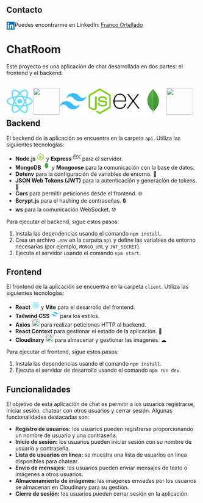 ## Contacto

Puedes encontrarme en LinkedIn:
[<img align="left" alt="LinkedIn" width="22px" src="https://github.com/devicons/devicon/blob/master/icons/linkedin/linkedin-original.svg" />](https://www.linkedin.com/in/franco-ortellado/)
[Franco Ortellado](https://www.linkedin.com/in/franco-ortellado/)


# ChatRoom

Este proyecto es una aplicación de chat desarrollada en dos partes: el frontend y el backend.

<br>

  <img align="left" width="70" height="70" src="https://github.com/devicons/devicon/blob/master/icons/react/react-original.svg">
 <img align="left" width="70" height="70" src="https://cdn.worldvectorlogo.com/logos/cloudinary-2.svg">
<img align="left" width="70" height="70" src="https://github.com/devicons/devicon/blob/master/icons/tailwindcss/tailwindcss-plain.svg">
<img align="left" width="70" height="70" src="https://github.com/devicons/devicon/blob/master/icons/nodejs/nodejs-original.svg">
<img align="left" width="70" height="70" src="https://github.com/devicons/devicon/blob/master/icons/express/express-original.svg">
<img align="left" width="70" height="70" src="https://github.com/devicons/devicon/blob/master/icons/mongodb/mongodb-original.svg">
<img align="left" width="70" height="70" src="https://www.vectorlogo.zone/logos/axios/axios-ar21.svg">


<br>
<br>
<br>

## Backend

El backend de la aplicación se encuentra en la carpeta `api`. Utiliza las siguientes tecnologías:

- **Node.js** <img src="https://github.com/devicons/devicon/blob/master/icons/nodejs/nodejs-original.svg" width="20" height="20"> y **Express** <img src="https://github.com/devicons/devicon/blob/master/icons/express/express-original.svg" width="20" height="20"> para el servidor.
- **MongoDB** <img src="https://github.com/devicons/devicon/blob/master/icons/mongodb/mongodb-original.svg" width="20" height="20"> y **Mongoose** para la comunicación con la base de datos.
- **Dotenv** para la configuración de variables de entorno. 🔧
- **JSON Web Tokens (JWT)** para la autenticación y generación de tokens. 🔐
- **Cors** para permitir peticiones desde el frontend. 🌐
- **Bcrypt.js** para el hashing de contraseñas. 🔒
- **ws** para la comunicación WebSocket. 🌐

Para ejecutar el backend, sigue estos pasos:

1. Instala las dependencias usando el comando `npm install`.
2. Crea un archivo `.env` en la carpeta `api` y define las variables de entorno necesarias (por ejemplo, `MONGO_URL` y `JWT_SECRET`).
3. Ejecuta el servidor usando el comando `npm start`.

## Frontend

El frontend de la aplicación se encuentra en la carpeta `client`. Utiliza las siguientes tecnologías:

- **React** <img src="https://github.com/devicons/devicon/blob/master/icons/react/react-original.svg" width="20" height="20"> y **Vite** para el desarrollo del frontend. 
- **Tailwind CSS** <img src="https://github.com/devicons/devicon/blob/master/icons/tailwindcss/tailwindcss-plain.svg" width="20" height="20"> para los estilos. 
- **Axios** <img src="https://www.vectorlogo.zone/logos/axios/axios-ar21.svg" width="20" height="20"> para realizar peticiones HTTP al backend. 
- **React Context** para gestionar el estado de la aplicación. 🔄
- **Cloudinary** <img src="https://cdn.worldvectorlogo.com/logos/cloudinary-2.svg" width="20" height="20"> para almacenar y gestionar las imágenes. ☁

Para ejecutar el frontend, sigue estos pasos:

1. Instala las dependencias usando el comando `npm install`.
2. Ejecuta el servidor de desarrollo usando el comando `npm run dev`.

## Funcionalidades

El objetivo de esta aplicación de chat es permitir a los usuarios registrarse, iniciar sesión, chatear con otros usuarios y cerrar sesión. Algunas funcionalidades destacadas son:

- **Registro de usuarios:** los usuarios pueden registrarse proporcionando un nombre de usuario y una contraseña.
- **Inicio de sesión:** los usuarios pueden iniciar sesión con su nombre de usuario y contraseña.
- **Lista de usuarios en línea:** se muestra una lista de usuarios en línea disponibles para chatear.
- **Envío de mensajes:** los usuarios pueden enviar mensajes de texto o imágenes a otros usuarios.
- **Almacenamiento de imágenes:** las imágenes enviadas por los usuarios se almacenan en Cloudinary para su gestión.
- **Cierre de sesión:** los usuarios pueden cerrar sesión en la aplicación.

